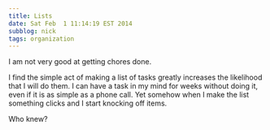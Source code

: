 ```yaml
---
title: Lists
date: Sat Feb  1 11:14:19 EST 2014
subblog: nick
tags: organization
---
```


I am not very good at getting chores done.

I find the simple act of making a list of tasks greatly increases the likelihood that I will do them. I can have a task in my mind for weeks without doing it, even if it is as simple as a phone call. Yet somehow when I make the list something clicks and I start knocking off items.

Who knew?
